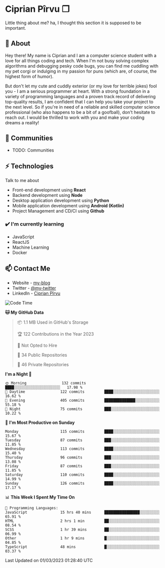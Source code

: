 # Ciprian Pîrvu ❐

Little thing about me? ha, I thought this section it is supposed to be important.

## 🧐 About

Hey there! My name is Ciprian and I am a computer science student with a love for all things coding and tech. When I'm not busy solving complex algorithms and debugging pesky code bugs, you can find me cuddling with my pet corgi or indulging in my passion for puns (which are, of course, the highest form of humor).

But don't let my cute and cuddly exterior (or my love for terrible jokes) fool you - I am a serious programmer at heart. With a strong foundation in a variety of programming languages and a proven track record of delivering top-quality results, I am confident that I can help you take your project to the next level. So if you're in need of a reliable and skilled computer science professional (who also happens to be a bit of a goofball), don't hesitate to reach out. I would be thrilled to work with you and make your coding dreams a reality!

## 👯 Communities

-   TODO: Communities

## ⚡ Technologies

Talk to me about

-   Front-end development using **React**
-   Backend development using **Node**
-   Desktop application development using **Python**
-   Mobile application development using **Android (Kotlin)**
-   Project Management and CD/CI using **Github**

### ✔️ I'm currently learning

-   JavaScript
-   ReactJS
-   Machine Learning
-   Docker

## 📫 Contact Me

-   Website - [my-blog]()
-   Twitter - [@my-twitter]()
-   LinkedIn - [Ciprian Pîrvu](https://www.linkedin.com/in/p%C3%AErvu-ciprian-cristian-4415991b1/)

<!--START_SECTION:waka-->
![Code Time](http://img.shields.io/badge/Code%20Time-1%2C567%20hrs%2037%20mins-blue)

**🐱 My GitHub Data** 

> 📦 1.1 MB Used in GitHub's Storage 
 > 
> 🏆 122 Contributions in the Year 2023
 > 
> 🚫 Not Opted to Hire
 > 
> 📜 34 Public Repositories 
 > 
> 🔑 46 Private Repositories 
 > 
**I'm a Night 🦉** 

```text
🌞 Morning                132 commits         ████░░░░░░░░░░░░░░░░░░░░░   17.98 % 
🌆 Daytime                122 commits         ████░░░░░░░░░░░░░░░░░░░░░   16.62 % 
🌃 Evening                405 commits         ██████████████░░░░░░░░░░░   55.18 % 
🌙 Night                  75 commits          ███░░░░░░░░░░░░░░░░░░░░░░   10.22 % 
```
📅 **I'm Most Productive on Sunday** 

```text
Monday                   115 commits         ████░░░░░░░░░░░░░░░░░░░░░   15.67 % 
Tuesday                  87 commits          ███░░░░░░░░░░░░░░░░░░░░░░   11.85 % 
Wednesday                113 commits         ████░░░░░░░░░░░░░░░░░░░░░   15.40 % 
Thursday                 96 commits          ███░░░░░░░░░░░░░░░░░░░░░░   13.08 % 
Friday                   87 commits          ███░░░░░░░░░░░░░░░░░░░░░░   11.85 % 
Saturday                 110 commits         ████░░░░░░░░░░░░░░░░░░░░░   14.99 % 
Sunday                   126 commits         ████░░░░░░░░░░░░░░░░░░░░░   17.17 % 
```


📊 **This Week I Spent My Time On** 

```text
💬 Programming Languages: 
JavaScript               15 hrs 40 mins      ████████████████░░░░░░░░░   65.91 % 
HTML                     2 hrs 1 min         ██░░░░░░░░░░░░░░░░░░░░░░░   08.54 % 
SCSS                     1 hr 39 mins        ██░░░░░░░░░░░░░░░░░░░░░░░   06.99 % 
Other                    1 hr 9 mins         █░░░░░░░░░░░░░░░░░░░░░░░░   04.85 % 
TypeScript               48 mins             █░░░░░░░░░░░░░░░░░░░░░░░░   03.37 % 
```


 Last Updated on 01/03/2023 01:28:40 UTC
<!--END_SECTION:waka-->
